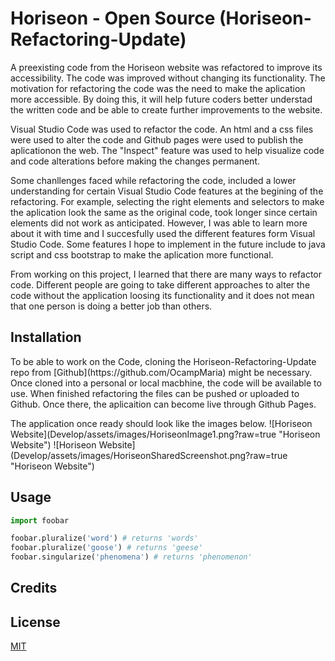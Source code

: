 # Horiseon - Open Source (Horiseon-Refactoring-Update)
<p>A preexisting code from the Horiseon website was refactored to improve its accessibility. The code was improved without changing its functionality. The motivation for refactoring the code was the need to make the aplication more accessible. By doing this, it will help future coders better understad the written code and be able to create further improvements to the website.</p>

<p>Visual Studio Code was used to refactor the code. An html and a css files were used to alter the code and Github pages were used to publish the aplicationon the web. The "Inspect" feature was used to help visualize code and code alterations before making the changes permanent. </p>

<p>Some chanllenges faced while refactoring the code, included a lower understanding for certain Visual Studio Code features at the begining of the refactoring. For example, selecting the right elements and selectors to make the aplication look the same as the original code, took longer since certain elements did not work as anticipated. However, I was able to learn more about it with time and I succesfully used the different features form Visual Studio Code. Some features I hope to implement in the future include to java script and css bootstrap to make the aplication more functional.</p>

<p>From working on this project, I learned that there are many ways to refactor code. Different people are going to take different approaches to alter the code without the application loosing its functionality and it does not mean that one person is doing a better job than others. </p>

## Installation
<p>To be able to work on the Code, cloning the Horiseon-Refactoring-Update repo from [Github](https://github.com/OcampMaria) might be necessary. Once cloned into a personal or local macbhine, the code will be available to use. When finished refactoring the files can be pushed or uploaded to Github. Once there, the aplicaition can become live through Github Pages. </p>

<p>The application once ready should look like the images below. 
![Horiseon Website](Develop/assets/images/HoriseonImage1.png?raw=true "Horiseon Website")
![Horiseon Website](Develop/assets/images/HoriseonSharedScreenshot.png?raw=true "Horiseon Website")
</p>


## Usage
```python
import foobar

foobar.pluralize('word') # returns 'words'
foobar.pluralize('goose') # returns 'geese'
foobar.singularize('phenomena') # returns 'phenomenon'
```
## Credits

## License
[MIT](https://choosealicense.com/licenses/mit/)